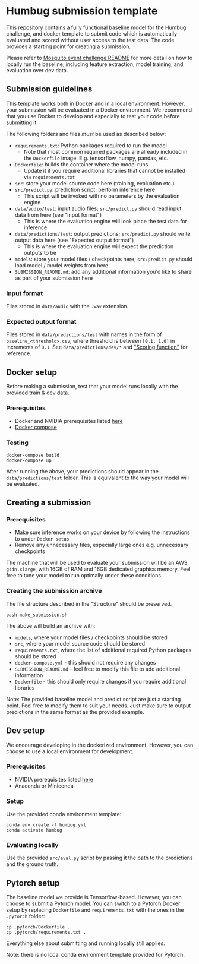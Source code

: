 # Humbug submission template

This repository contains a fully functional baseline model for the Humbug challenge, and docker template to submit code which is automatically evaluated and scored without user access to the test data.
The code provides a starting point for creating a submission.

Please refer to [Mosquito event challenge README](./baseline-instructions.md) for more detail on how to locally run the baseline, including feature extraction, model training, and evaluation over dev data.


## Submission guidelines
This template works both in Docker and in a local environment.
However, your submission will be evaluated in a Docker environment.
We recommend that you use Docker to develop and especially to test your code before submitting it.

The following folders and files *must* be used as described below:
- `requirements.txt`: Python packages required to run the model
  - Note that most common required packages are already included in the `Dockerfile` image. E.g. tensorflow, numpy, pandas, etc.
- `Dockerfile`: builds the container where the model runs
  - Update it if you require additional libraries that cannot be installed via `requirements.txt`
- `src`: store your model source code here (training, evaluation etc.)
- `src/predict.py`: prediction script; perform inference here
  - This script will be invoked with no parameters by the evaluation engine
- `data/audio/test`: input audio files; `src/predict.py` should read input data from here (see "Input format")
  - This is where the evaluation engine will look place the test data for inference
- `data/predictions/test`: output predictions; `src/predict.py` should write output data here (see "Expected output format")
  - This is where the evaluation engine will expect the prediction outputs to be
- `models`: store your model files / checkpoints here; `src/predict.py` should load model / model weights from here
- `SUBMISSION_README.md`: add any additional information you'd like to share as part of your submission here

### Input format
Files stored in `data/audio` with the `.wav` extension.

### Expected output format
Files stored in `data/predictions/test` with names in the form of `baseline_<threshold>.csv`, where threshold is between `[0.1, 1.0]` in increments of `0.1`.
See `data/predictions/dev/*` and ["Scoring function"](./docs/mosquito_event_challenge.md) for reference.


## Docker setup
Before making a submission, test that your model runs locally with the provided train & dev data.

### Prerequisites
- Docker and NVIDIA prerequisites listed [here](https://catalog.ngc.nvidia.com/orgs/nvidia/containers/tensorflow#prerequisites)
- [Docker compose](https://docs.docker.com/compose/install/)

### Testing
```
docker-compose build
docker-compose up
```
After running the above, your predictions should appear in the `data/predictions/test` folder.
This is equivalent to the way your model will be evaluated.


## Creating a submission

### Prerequisites
- Make sure inference works on your device by following the instructions to under `Docker setup`
- Remove any unnecessary files, especially large ones e.g. unnecessary checkpoints

The machine that will be used to evaluate your submission will be an AWS `g4dn.xlarge`,
with 16GB of RAM and 16GB dedicated graphics memory. Feel free to tune your model to run optimally under these conditions.

### Creating the submission archive
The file structure described in the "Structure" should be preserved.
```
bash make_submission.sh
```
The above will build an archive with:
- `models`, where your model files / checkpoints should be stored
- `src`, where your model source code should be stored
- `requirements.txt`, where the list of additional required Python packages should be stored
- `docker-compose.yml` - this should not require any changes
- `SUBMISSION_README.md` - feel free to modify this file to add additional information
- `Dockerfile` - this should only require changes if you require additional libraries

Note: The provided baseline model and predict script are just a starting point.
Feel free to modify them to suit your needs.
Just make sure to output predictions in the same format as the provided example.


## Dev setup
We encourage developing in the dockerized environment.
However, you can choose to use a local environment for development.

### Prerequisites
- NVIDIA prerequisites listed [here](https://catalog.ngc.nvidia.com/orgs/nvidia/containers/tensorflow#prerequisites)
- Anaconda or Miniconda

### Setup
Use the provided conda environment template:
```
conda env create -f humbug.yml
conda activate humbug
```

### Evaluating locally
Use the provided `src/eval.py` script by passing it the path to the predictions and the ground truth.


## Pytorch setup
The baseline model we provide is Tensorflow-based.
However, you can choose to submit a Pytorch model.
You can switch to a Pytorch Docker setup by replacing `Dockerfile` and `requirements.txt` with the ones in the `.pytorch` folder:
```
cp .pytorch/Dockerfile .
cp .pytorch/requirements.txt .
```
Everything else about submitting and running locally still applies.

Note: there is no local conda environment template provided for Pytorch.
